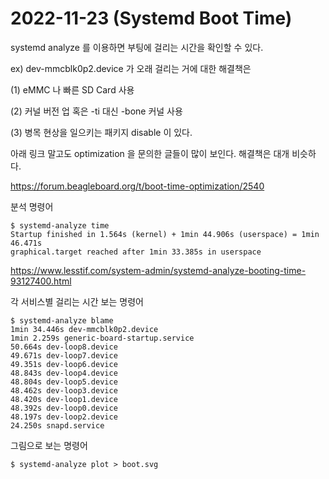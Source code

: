 # 2022-11-23 (Systemd Boot Time)

systemd analyze 를 이용하면 부팅에 걸리는 시간을 확인할 수 있다.

ex) dev-mmcblk0p2.device 가 오래 걸리는 거에 대한 해결책은

(1) eMMC 나 빠른 SD Card 사용

(2) 커널 버전 업 혹은 -ti 대신 -bone 커널 사용

(3) 병목 현상을 일으키는 패키지 disable 이 있다.

아래 링크 말고도 optimization 을 문의한 글들이 많이 보인다. 해결책은 대개 비슷하다.

https://forum.beagleboard.org/t/boot-time-optimization/2540



분석 명령어

```shell
$ systemd-analyze time
Startup finished in 1.564s (kernel) + 1min 44.906s (userspace) = 1min 46.471s 
graphical.target reached after 1min 33.385s in userspace
```

https://www.lesstif.com/system-admin/systemd-analyze-booting-time-93127400.html

각 서비스별 걸리는 시간 보는 명령어

```shell
$ systemd-analyze blame
1min 34.446s dev-mmcblk0p2.device
1min 2.259s generic-board-startup.service
50.664s dev-loop8.device
49.671s dev-loop7.device
49.351s dev-loop6.device
48.843s dev-loop4.device
48.804s dev-loop5.device
48.462s dev-loop3.device
48.420s dev-loop1.device
48.392s dev-loop0.device
48.197s dev-loop2.device
24.250s snapd.service
```

그림으로 보는 명령어

```shell
$ systemd-analyze plot > boot.svg
```

